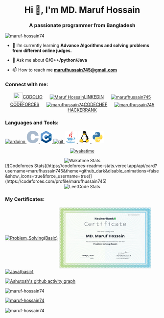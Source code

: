<h1 align="center">Hi 👋, I'm MD. Maruf Hossain</h1>
<h3 align="center">A passionate programmer from Bangladesh</h3>

<p align="left"> <img src="https://komarev.com/ghpvc/?username=maruf-hossain74&label=Profile%20views&color=0e75b6&style=flat" alt="maruf-hossain74" /> </p>

- 🌱 I’m currently learning **Advance Algorithms and solving problems from different online judges.**

- 💬 Ask me about **C/C++/python/Java**

- 📫 How to reach me **marufhussain745@gmail.com**
<!--https://cdn.jsdelivr.net/npm/simple-icons@3.1.0/icons/codechef.svg-->
<h3 align="left">Connect with me:</h3>
<p align="CENTER">
<a href="https://codolio.com/profile/Maruf_Hossain" target="blank"><img align="center" src="https://codolio.com/codolio_assets/codolio.svg" height="30" width="30" />CODOLIO</a> &nbsp;&nbsp;&nbsp;&nbsp;
<a href="https://bd.linkedin.com/in/maruf-hossain-257554309?trk=public_post_feed-actor-name" target="blank"><img align="center" src="https://encrypted-tbn0.gstatic.com/images?q=tbn:ANd9GcRJeJlx-HEr29YIB4b0GVBxDSAEEmQnRNFcMQ&s" alt="Maruf Hossain" height="30" width="30" />LINKEDIN</a> &nbsp;&nbsp;&nbsp;&nbsp;
<a href="https://codeforces.com/profile/marufhussain745" target="blank"><img align="center" src="https://raw.githubusercontent.com/rahuldkjain/github-profile-readme-generator/master/src/images/icons/Social/codeforces.svg" alt="marufhussain745" height="30" width="40" />CODEFORCES</a> &nbsp;&nbsp;&nbsp;&nbsp;
<a href="https://www.codechef.com/users/marufhussain74" target="blank"><img align="center" src="https://img.icons8.com/color/512/codechef.png" alt="marufhussain74" height="40" width="40" />CODECHEF</a> &nbsp;&nbsp;&nbsp;&nbsp;
<a href="https://www.hackerrank.com/marufhussain745" target="blank"><img align="center" src="https://raw.githubusercontent.com/rahuldkjain/github-profile-readme-generator/master/src/images/icons/Social/hackerrank.svg" alt="marufhussain745" height="30" width="40" />HACKERRANK</a> <space></space>
</p>



<h3 align="left">Languages and Tools:</h3>
<p align="left"> <a href="https://www.arduino.cc/" target="_blank" rel="noreferrer"> <img src="https://cdn.worldvectorlogo.com/logos/arduino-1.svg" alt="arduino" width="40" height="40"/> </a> <a href="https://www.cprogramming.com/" target="_blank" rel="noreferrer"> <img src="https://raw.githubusercontent.com/devicons/devicon/master/icons/c/c-original.svg" alt="c" width="40" height="40"/> </a> <a href="https://www.w3schools.com/cpp/" target="_blank" rel="noreferrer"> <img src="https://raw.githubusercontent.com/devicons/devicon/master/icons/cplusplus/cplusplus-original.svg" alt="cplusplus" width="40" height="40"/> </a> <a href="https://git-scm.com/" target="_blank" rel="noreferrer"> <img src="https://www.vectorlogo.zone/logos/git-scm/git-scm-icon.svg" alt="git" width="40" height="40"/> </a> <a href="https://www.java.com" target="_blank" rel="noreferrer"> <img src="https://raw.githubusercontent.com/devicons/devicon/master/icons/java/java-original.svg" alt="java" width="40" height="40"/> </a> <a href="https://www.linux.org/" target="_blank" rel="noreferrer"> <img src="https://raw.githubusercontent.com/devicons/devicon/master/icons/linux/linux-original.svg" alt="linux" width="40" height="40"/> </a> <a href="https://www.python.org" target="_blank" rel="noreferrer"> <img src="https://raw.githubusercontent.com/devicons/devicon/master/icons/python/python-original.svg" alt="python" width="40" height="40"/> </a> </p>

<div align="center">
  
[![wakatime](https://wakatime.com/badge/user/0a6e89fc-213a-4372-a2b6-d3df86fce603.svg?style=for-the-badge)](https://wakatime.com/@maruf_hossain)

<img src="https://github-readme-stats.vercel.app/api/wakatime?username=maruf_hossain&custom_title=Weekly%20Coding%20Stats&theme=tokyonight&hide_border=true&layout=compact&langs_count=8" alt="Wakatime Stats"/>
</div>
[![Codeforces Stats](https://codeforces-readme-stats.vercel.app/api/card?username=marufhussain745&theme=github_dark&disable_animations=false&show_icons=true&force_username=true)](https://codeforces.com/profile/marufhussain745)
<div align="center">
  <img src="https://leetcard.jacoblin.cool/ marufhussain745?theme=dark&font=Fira%20Code&ext=contest" alt="LeetCode Stats"/>
</div>


<h3 align="left">My Certificates:</h3>
<p align="left">
  <a href="https://www.hackerrank.com/certificates/iframe/5903c8067371" target="blank"><img align="center" src="https://github.com/maruf-hossain74/Achivements/blob/main/Problem_Solving_intermediate.png" alt="Problem_Solving(Basic)" height="200" width="300" /></a>
  <a href="https://www.hackerrank.com/certificates/5903c8067371" target="blank"><img align="center" src="https://github.com/maruf-hossain74/Achivements/blob/main/Problem_solving(Basic).png" alt="Problem_Solving(Basic)" height="200" width="300" /></a>
<a href="https://www.hackerrank.com/certificates/d4870fb8a508" target="blank"><img align="center" src="https://github.com/maruf-hossain74/image-share/blob/main/Java_Basic_Certificate.png" alt="Java(basic)" height="200" width="300" /></a>
</p>

[![Ashutosh's github activity graph](https://github-readme-activity-graph.vercel.app/graph?username=maruf-hossain74&bg_color=0D1117&color=00FF00&line=FF0000&point=00FF00&area=false&hide_border=true)](https://github.com/ashutosh00710/github-readme-activity-graph)


<p><img align="center" src="https://github-readme-stats.vercel.app/api/top-langs?username=maruf-hossain74&show_icons=true&locale=en&layout=compact" alt="maruf-hossain74" /></p>

<p align="left"> <a href="https://github.com/ryo-ma/github-profile-trophy"><img src="https://github-profile-trophy.vercel.app/?username=maruf-hossain74" alt="maruf-hossain74" /></a> </p>

<p><img align="center" src="https://github-readme-streak-stats.herokuapp.com/?user=maruf-hossain74&" alt="maruf-hossain74" /></p>
